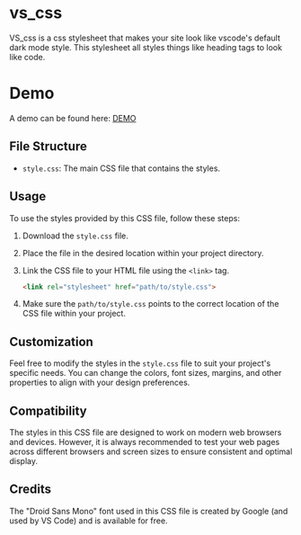# vs_css
VS_css is a css stylesheet that makes your site look like vscode's default dark mode style.
This stylesheet all styles things like heading tags to look like code.

# Demo
A demo can be found here: [DEMO](https://justbobinaround.github.io/vs_css/)

## File Structure

- `style.css`: The main CSS file that contains the styles.

## Usage

To use the styles provided by this CSS file, follow these steps:

1. Download the `style.css` file.
2. Place the file in the desired location within your project directory.
3. Link the CSS file to your HTML file using the `<link>` tag.

   ```html
   <link rel="stylesheet" href="path/to/style.css">
   ```

4. Make sure the `path/to/style.css` points to the correct location of the CSS file within your project.

## Customization

Feel free to modify the styles in the `style.css` file to suit your project's specific needs. You can change the colors, font sizes, margins, and other properties to align with your design preferences.

## Compatibility

The styles in this CSS file are designed to work on modern web browsers and devices. However, it is always recommended to test your web pages across different browsers and screen sizes to ensure consistent and optimal display.

## Credits

The "Droid Sans Mono" font used in this CSS file is created by Google (and used by VS Code) and is available for free.
